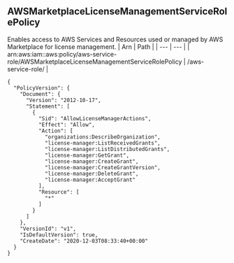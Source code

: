 
## AWSMarketplaceLicenseManagementServiceRolePolicy
Enables access to AWS Services and Resources used or managed by AWS Marketplace for license management.
| Arn | Path |
| --- | --- |
| arn:aws:iam::aws:policy/aws-service-role/AWSMarketplaceLicenseManagementServiceRolePolicy | /aws-service-role/ |
```
{
  "PolicyVersion": {
    "Document": {
      "Version": "2012-10-17",
      "Statement": [
        {
          "Sid": "AllowLicenseManagerActions",
          "Effect": "Allow",
          "Action": [
            "organizations:DescribeOrganization",
            "license-manager:ListReceivedGrants",
            "license-manager:ListDistributedGrants",
            "license-manager:GetGrant",
            "license-manager:CreateGrant",
            "license-manager:CreateGrantVersion",
            "license-manager:DeleteGrant",
            "license-manager:AcceptGrant"
          ],
          "Resource": [
            "*"
          ]
        }
      ]
    },
    "VersionId": "v1",
    "IsDefaultVersion": true,
    "CreateDate": "2020-12-03T08:33:40+00:00"
  }
}
```
